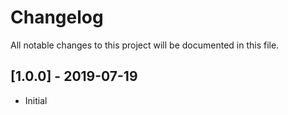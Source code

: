# Changelog
All notable changes to this project will be documented in this file.

## [1.0.0] - 2019-07-19
- Initial
